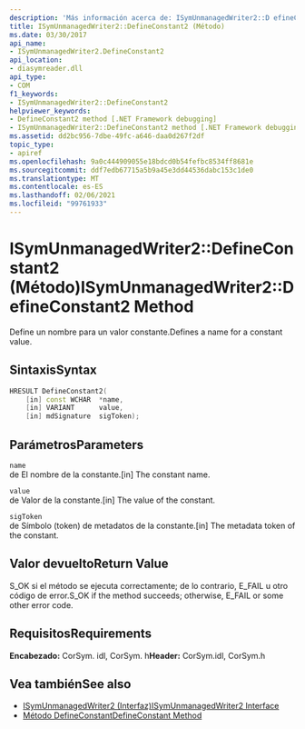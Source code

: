 ```yaml
---
description: 'Más información acerca de: ISymUnmanagedWriter2::D efineConstant2 (método)'
title: ISymUnmanagedWriter2::DefineConstant2 (Método)
ms.date: 03/30/2017
api_name:
- ISymUnmanagedWriter2.DefineConstant2
api_location:
- diasymreader.dll
api_type:
- COM
f1_keywords:
- ISymUnmanagedWriter2::DefineConstant2
helpviewer_keywords:
- DefineConstant2 method [.NET Framework debugging]
- ISymUnmanagedWriter2::DefineConstant2 method [.NET Framework debugging]
ms.assetid: dd2bc956-7dbe-49fc-a646-daa0d267f2df
topic_type:
- apiref
ms.openlocfilehash: 9a0c444909055e18bdcd0b54fefbc8534ff8681e
ms.sourcegitcommit: ddf7edb67715a5b9a45e3dd44536dabc153c1de0
ms.translationtype: MT
ms.contentlocale: es-ES
ms.lasthandoff: 02/06/2021
ms.locfileid: "99761933"
---
```

# <a name="isymunmanagedwriter2defineconstant2-method"></a><span data-ttu-id="7b7cd-103">ISymUnmanagedWriter2::DefineConstant2 (Método)</span><span class="sxs-lookup"><span data-stu-id="7b7cd-103">ISymUnmanagedWriter2::DefineConstant2 Method</span></span>

<span data-ttu-id="7b7cd-104">Define un nombre para un valor constante.</span><span class="sxs-lookup"><span data-stu-id="7b7cd-104">Defines a name for a constant value.</span></span>  
  
## <a name="syntax"></a><span data-ttu-id="7b7cd-105">Sintaxis</span><span class="sxs-lookup"><span data-stu-id="7b7cd-105">Syntax</span></span>  
  
```cpp  
HRESULT DefineConstant2(  
    [in] const WCHAR  *name,  
    [in] VARIANT      value,  
    [in] mdSignature  sigToken);  
```  
  
## <a name="parameters"></a><span data-ttu-id="7b7cd-106">Parámetros</span><span class="sxs-lookup"><span data-stu-id="7b7cd-106">Parameters</span></span>  

 `name`  
 <span data-ttu-id="7b7cd-107">de El nombre de la constante.</span><span class="sxs-lookup"><span data-stu-id="7b7cd-107">[in] The constant name.</span></span>  
  
 `value`  
 <span data-ttu-id="7b7cd-108">de Valor de la constante.</span><span class="sxs-lookup"><span data-stu-id="7b7cd-108">[in] The value of the constant.</span></span>  
  
 `sigToken`  
 <span data-ttu-id="7b7cd-109">de Símbolo (token) de metadatos de la constante.</span><span class="sxs-lookup"><span data-stu-id="7b7cd-109">[in] The metadata token of the constant.</span></span>  
  
## <a name="return-value"></a><span data-ttu-id="7b7cd-110">Valor devuelto</span><span class="sxs-lookup"><span data-stu-id="7b7cd-110">Return Value</span></span>  

 <span data-ttu-id="7b7cd-111">S_OK si el método se ejecuta correctamente; de lo contrario, E_FAIL u otro código de error.</span><span class="sxs-lookup"><span data-stu-id="7b7cd-111">S_OK if the method succeeds; otherwise, E_FAIL or some other error code.</span></span>  
  
## <a name="requirements"></a><span data-ttu-id="7b7cd-112">Requisitos</span><span class="sxs-lookup"><span data-stu-id="7b7cd-112">Requirements</span></span>  

 <span data-ttu-id="7b7cd-113">**Encabezado:** CorSym. idl, CorSym. h</span><span class="sxs-lookup"><span data-stu-id="7b7cd-113">**Header:** CorSym.idl, CorSym.h</span></span>  
  
## <a name="see-also"></a><span data-ttu-id="7b7cd-114">Vea también</span><span class="sxs-lookup"><span data-stu-id="7b7cd-114">See also</span></span>

- [<span data-ttu-id="7b7cd-115">ISymUnmanagedWriter2 (Interfaz)</span><span class="sxs-lookup"><span data-stu-id="7b7cd-115">ISymUnmanagedWriter2 Interface</span></span>](isymunmanagedwriter2-interface.md)
- [<span data-ttu-id="7b7cd-116">Método DefineConstant</span><span class="sxs-lookup"><span data-stu-id="7b7cd-116">DefineConstant Method</span></span>](isymunmanagedwriter-defineconstant-method.md)

